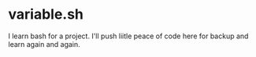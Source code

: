 # variable.sh
I learn bash for a project.
I'll push liitle peace of code here for backup and learn again and again.
